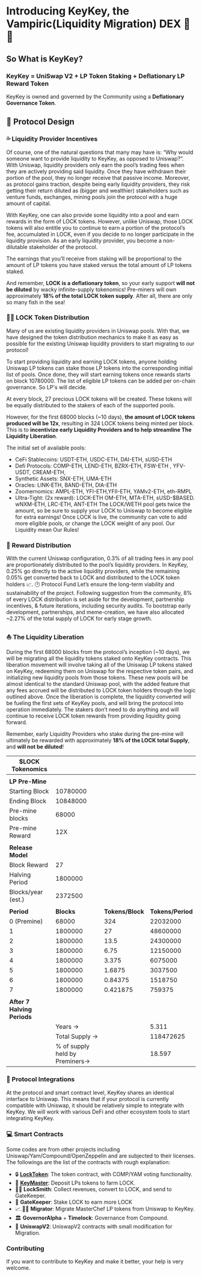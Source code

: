 # Introducing KeyKey, the Vampiric(Liquidity Migration) DEX 🔑🔑

## So What is KeyKey?

### KeyKey = UniSwap V2 + LP Token Staking + Deflationary LP Reward Token

KeyKey is owned and governed by the Community using a **Deflationary Governance Token**.

## 📝 Protocol Design

### 💦 Liquidity Provider Incentives

Of course, one of the natural questions that many may have is: “Why would someone want to provide liquidity to KeyKey, as opposed to Uniswap?”.
With Uniswap, liquidity providers only earn the pool’s trading fees when they are actively providing said liquidity. Once they have withdrawn their portion of the pool, they no longer receive that passive income. Moreover, as protocol gains traction, despite being early liquidity providers, they risk getting their return diluted as (bigger and wealthier) stakeholders such as venture funds, exchanges, mining pools join the protocol with a huge amount of capital.

With KeyKey, one can also provide some liquidity into a pool and earn rewards in the form of LOCK tokens. However, unlike Uniswap, those LOCK tokens will also entitle you to continue to earn a portion of the protocol’s fee, accumulated in LOCK, even if you decide to no longer participate in the liquidity provision. As an early liquidity provider, you become a non-dilutable stakeholder of the protocol.

The earnings that you’ll receive from staking will be proportional to the amount of LP tokens you have staked versus the total amount of LP tokens staked.

And remember, **LOCK is a deflationary token**, so your early support **will not be diluted** by wacky infinite-supply tokenomics! Pre-miners will own approximately **18% of the total LOCK token supply**. After all, there are only so many fish in the sea!

### 👨‍🌾 LOCK Token Distribution

Many of us are existing liquidity providers in Uniswap pools. With that, we have designed the token distribution mechanics to make it as easy as possible for the existing Uniswap liquidity providers to start migrating to our protocol!

To start providing liquidity and earning LOCK tokens, anyone holding Uniswap LP tokens can stake those LP tokens into the corresponding initial list of pools. Once done, they will start earning tokens once rewards starts on block 10780000. The list of eligible LP tokens can be added per on-chain governance. So LP's will decide.

At every block, 27 precious LOCK tokens will be created. These tokens will be equally distributed to the stakers of each of the supported pools.

However, for the first 68000 blocks (~10 days), **the amount of LOCK tokens produced will be 12x**, resulting in 324 LOCK tokens being minted per block. This is to **incentivize early Liquidity Providers and to help streamline The Liquidity Liberation**.

The initial set of available pools:

- CeFi Stablecoins: USDT-ETH, USDC-ETH, DAI-ETH, sUSD-ETH
- Defi Protocols: COMP-ETH, LEND-ETH, BZRX-ETH, FSW-ETH , YFV-USDT, CREAM-ETH,
- Synthetic Assets: SNX-ETH, UMA-ETH
- Oracles: LINK-ETH, BAND-ETH, DIA-ETH
- Zoomernomics: AMPL-ETH, YFI-ETH,YFII-ETH, YAMv2-ETH, eth-RMPL
- Ultra-Tight: (2x reward): LOCK-ETH
  OM-ETH, MTA-ETH, sUSD-$BASED. wNXM-ETH, LRC-ETH, ANT-ETH
  The LOCK/WETH pool gets twice the amount, so be sure to supply your LOCK to Uniswap to become eligible for extra earnings! Once LOCK is live, the community can vote to add more eligible pools, or change the LOCK weight of any pool. Our Liquidity mean Our Rules!

### 💸 Reward Distribution

With the current Uniswap configuration, 0.3% of all trading fees in any pool are proportionately distributed to the pool’s liquidity providers. In KeyKey, 0.25% go directly to the active liquidity providers, while the remaining 0.05% get converted back to LOCK and distributed to the LOCK token holders 📈.
🕑 Protocol Fund
Let’s ensure the long-term viability and sustainability of the project. Following suggestion from the community, 8% of every LOCK distribution is set aside for the development, partnership incentives, & future iterations, including security audits. To bootstrap early development, partnerships, and meme-creation, we have also allocated ~2.27% of the total supply of LOCK for early stage growth.

### ⛵️ The Liquidity Liberation

During the first 68000 blocks from the protocol’s inception (~10 days), we will be migrating all the liquidity tokens staked onto KeyKey contracts. This liberation movement will involve taking all of the Uniswap LP tokens staked on KeyKey, redeeming them on Uniswap for the respective token pairs, and initializing new liquidity pools from those tokens. These new pools will be almost identical to the standard Uniswap pool, with the added feature that any fees accrued will be distributed to LOCK token holders through the logic outlined above.
Once the liberation is complete, the liquidity converted will be fueling the first sets of KeyKey pools, and will bring the protocol into operation immediately. The stakers don’t need to do anything and will continue to receive LOCK token rewards from providing liquidity going forward.

Remember, early Liquidity Providers who stake during the pre-mine will ultimately be rewarded with approximately **18% of the LOCK total Supply**, and **will not be diluted**!

| **$LOCK Tokenomics**        |                                |                  |                   |
| --------------------------- | ------------------------------ | ---------------- | ----------------- |
|                             |                                |                  |                   |
| **LP Pre-Mine**             |                                |                  |                   |
| Starting Block              | 10780000                       |                  |                   |
| Ending Block                | 10848000                       |                  |                   |
| Pre-mine blocks             | 68000                          |                  |                   |
| Pre-mine Reward             | 12X                            |                  |                   |
|                             |                                |                  |                   |
| **Release Model**           |                                |                  |                   |
| Block Reward                | 27                             |                  |                   |
| Halving Period              | 1800000                        |                  |                   |
| Blocks/year (est.)          | 2372500                        |                  |                   |
|                             |                                |                  |                   |
| **Period**                  | **Blocks**                     | **Tokens/Block** | **Tokens/Period** |
| 0 (Premine)                 | 68000                          | 324              | 22032000          |
| 1                           | 1800000                        | 27               | 48600000          |
| 2                           | 1800000                        | 13.5             | 24300000          |
| 3                           | 1800000                        | 6.75             | 12150000          |
| 4                           | 1800000                        | 3.375            | 6075000           |
| 5                           | 1800000                        | 1.6875           | 3037500           |
| 6                           | 1800000                        | 0.84375          | 1518750           |
| 7                           | 1800000                        | 0.421875         | 759375            |
|                             |                                |                  |                   |
| **After 7 Halving Periods** |                                |                  |                   |
|                             | Years →                        |                  | 5.311             |
|                             | Total Supply →                 |                  | 118472625         |
|                             | % of supply held by Preminers→ |                  | 18.597            |

### 🔑 Protocol Integrations

At the protocol and smart contract level, KeyKey shares an identical interface to Uniswap. This means that if your protocol is currently compatible with Uniswap, it should be relatively simple to integrate with KeyKey. We will work with various DeFi and other ecosystem tools to start integrating KeyKey.

### 💻 Smart Contracts

Some codes are from other projects including Uniswap/Yam/Compound/OpenZeppelin and are subjected to their licenses. The followings are the list of the contracts with rough explanation:

- 🔒 [**LockToken**](https://etherscan.io/address/0xB7bB4B08995b96Bb5E577c5B02A237a6c625c172): The token contract, with COMP/YAM voting functionality.
- 🔑 [**KeyMaster**](https://etherscan.io/address/0x0e41986DB14eD784ff959c26D7FD7F2B7375F074): Deposit LPs tokens to farm LOCK.
- 👨‍🔧 **LockSmith**: Collect revenues, convert to LOCK, and send to GateKeeper.
- 💂 **GateKeeper**: Stake LOCK to earn more LOCK
- 📈.👩‍💻 **Migrator**: Migrate MasterChef LP tokens from Uniswap to KeyKey.
- 🏛 **GovernorAlpha** + **Timelock**: Governance from Compound.
- 🦄 **UniswapV2**: UniswapV2 contracts with small modification for Migration.

### Contributing

If you want to contribute to KeyKey and make it better, your help is very welcome.
